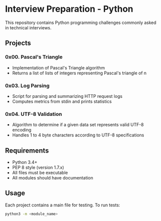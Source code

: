 # Interview Preparation - Python

This repository contains Python programming challenges commonly asked in technical interviews.

## Projects

### 0x00. Pascal's Triangle
- Implementation of Pascal's Triangle algorithm
- Returns a list of lists of integers representing Pascal's triangle of n

### 0x03. Log Parsing
- Script for parsing and summarizing HTTP request logs
- Computes metrics from stdin and prints statistics

### 0x04. UTF-8 Validation
- Algorithm to determine if a given data set represents valid UTF-8 encoding
- Handles 1 to 4 byte characters according to UTF-8 specifications

## Requirements
- Python 3.4+
- PEP 8 style (version 1.7.x)
- All files must be executable
- All modules should have documentation

## Usage
Each project contains a main file for testing. To run tests:
```bash
python3 -m <module_name>
```